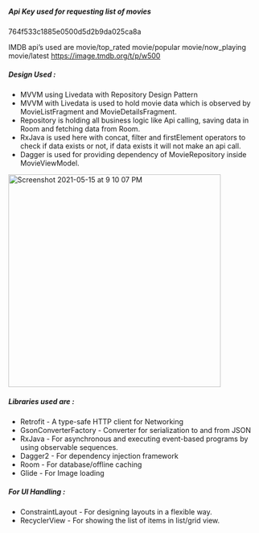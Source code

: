 ##### Api Key used for requesting list of movies
764f533c1885e0500d5d2b9da025ca8a

IMDB api’s used are 
movie/top_rated
movie/popular
movie/now_playing
movie/latest
https://image.tmdb.org/t/p/w500

##### Design Used : 

- MVVM using Livedata with Repository Design Pattern
- MVVM with Livedata is used to hold movie data which is observed by MovieListFragment and MovieDetailsFragment.
- Repository is holding all business logic like Api calling, saving data in Room and fetching data from Room.
- RxJava is used here with concat, filter and firstElement operators to check if data exists or not, if data exists it will not make an api call.
- Dagger is used for providing dependency of MovieRepository inside MovieViewModel.

<img width="422" alt="Screenshot 2021-05-15 at 9 10 07 PM" src="https://user-images.githubusercontent.com/7497436/118370248-7b31a280-b5c4-11eb-8075-4decf3b9ab9e.png">

##### Libraries used are :

- Retrofit - A type-safe HTTP client for Networking
- GsonConverterFactory - Converter for serialization to and from JSON
- RxJava - For asynchronous and executing event-based programs by using observable sequences.
- Dagger2 - For dependency injection framework
- Room - For database/offline caching
- Glide - For Image loading


##### For UI Handling : 

- ConstraintLayout - For designing layouts in a flexible way.
- RecyclerView - For showing the list of items in list/grid view.





